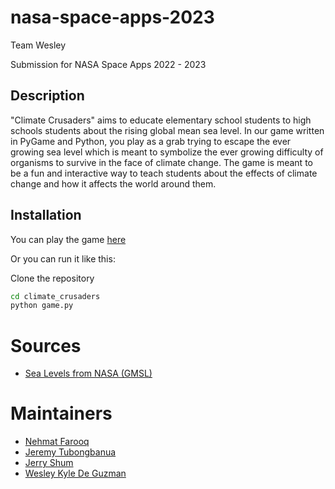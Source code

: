 
# nasa-space-apps-2023

Team Wesley

Submission for NASA Space Apps 2022 - 2023

## Description

"Climate Crusaders" aims to educate elementary school students to high schools students about the rising global mean sea level. In our game written in PyGame and Python, you play as a grab trying to escape the ever growing sea level which is meant to symbolize the ever growing difficulty of organisms to survive in the face of climate change. The game is meant to be a fun and interactive way to teach students about the effects of climate change and how it affects the world around them.

## Installation

You can play the game [here](https://replit.com/@JeremyTubongbau/NecessaryRottenPublisher#main.py)

Or you can run it like this:

Clone the repository

```sh
cd climate_crusaders
python game.py
```

# Sources

- [Sea Levels from NASA (GMSL)](https://climate.nasa.gov/vital-signs/sea-level/)

# Maintainers

- [Nehmat Farooq](https://github.com/Neh2332)
- [Jeremy Tubongbanua](https://github.com/JeremyTubongbanua)
- [Jerry Shum](https://github.com/JerryShum)
- [Wesley Kyle De Guzman](https://github.com/wkdgz)